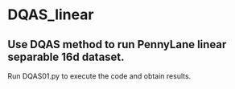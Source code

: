# DQAS_linear
## Use DQAS method to run PennyLane linear separable 16d dataset.

Run DQAS01.py to execute the code and obtain results.
